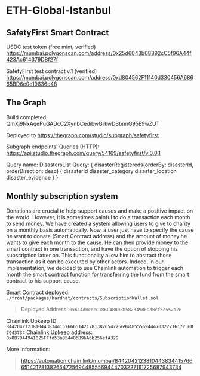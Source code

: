 # ETH-Global-Istanbul


## SafetyFirst Smart Contract

USDC test token (free mint, verified)
https://mumbai.polygonscan.com/address/0x25d6043b08892cC5f96A44f423Ac614379DBf27f

SafetyFirst test contract v.1 (verified)
https://mumbai.polygonscan.com/address/0xd804562F11140d330456A68665BD6e0e19636e48

## The Graph
Build completed: QmXj9NxAqePuGADcC2XynbCedibwGrkwDBbnnG95E9wZUT

Deployed to https://thegraph.com/studio/subgraph/safetyfirst

Subgraph endpoints:
Queries (HTTP): https://api.studio.thegraph.com/query/54169/safetyfirst/v.0.0.1

Query name: DisastersList
Query:
{
  disasterRegistereds(orderBy: disasterId, orderDirection: desc) {
    disasterId
    disaster_category
    disaster_location
    disaster_evidence
  }
}

## Monthly subscription system 

Donations are crucial to help support causes and make a positive impact on the world. However, it is sometimes painful to do a transaction each month to send money. We have created a system allowing users to give to charity on a monthly basis automatically. Now, a user just have to specify the cause he want to donate (Smart Contract address) and the amount of money he wants to give each month to the cause. He can then provide money to the smart contract in one transaction, and have the option of stopping his subscription latter on. This functionality allow him to abstract those transaction as it can be executed by other actors. Indeed, in our implementation, we decided to use Chainlink automation to trigger each month the smart contract function for transferring the fund from the smart contract to his support cause.

Smart Contract deployed: `./front/packages/hardhat/contracts/SubscriptionWallet.sol`
> Deployed Address: `0x614dBedcC186C48B080582349BFDdBcf5c552a26`

Chainlink Upkeep ID: `84420421238104438344157666514217813826547256944855569444703227161725687943734`
Chainlink Upkeep address: `0x8B7D44941025FFfd53a054405B96A6b256efA329`

More Information:
> https://automation.chain.link/mumbai/84420421238104438344157666514217813826547256944855569444703227161725687943734

